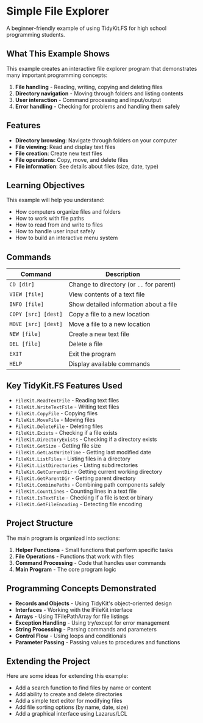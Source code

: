 # Simple File Explorer

A beginner-friendly example of using TidyKit.FS for high school programming students.

## What This Example Shows

This example creates an interactive file explorer program that demonstrates many important programming concepts:

1. **File handling** - Reading, writing, copying and deleting files
2. **Directory navigation** - Moving through folders and listing contents  
3. **User interaction** - Command processing and input/output
4. **Error handling** - Checking for problems and handling them safely

## Features

- **Directory browsing**: Navigate through folders on your computer
- **File viewing**: Read and display text files
- **File creation**: Create new text files
- **File operations**: Copy, move, and delete files
- **File information**: See details about files (size, date, type)

## Learning Objectives

This example will help you understand:

- How computers organize files and folders
- How to work with file paths
- How to read from and write to files
- How to handle user input safely
- How to build an interactive menu system

## Commands

| Command | Description |
|---------|-------------|
| `CD [dir]` | Change to directory (or `..` for parent) |
| `VIEW [file]` | View contents of a text file |
| `INFO [file]` | Show detailed information about a file |
| `COPY [src] [dest]` | Copy a file to a new location |
| `MOVE [src] [dest]` | Move a file to a new location |
| `NEW [file]` | Create a new text file |
| `DEL [file]` | Delete a file |
| `EXIT` | Exit the program |
| `HELP` | Display available commands |

## Key TidyKit.FS Features Used

- `FileKit.ReadTextFile` - Reading text files
- `FileKit.WriteTextFile` - Writing text files
- `FileKit.CopyFile` - Copying files
- `FileKit.MoveFile` - Moving files
- `FileKit.DeleteFile` - Deleting files
- `FileKit.Exists` - Checking if a file exists
- `FileKit.DirectoryExists` - Checking if a directory exists
- `FileKit.GetSize` - Getting file size
- `FileKit.GetLastWriteTime` - Getting last modified date
- `FileKit.ListFiles` - Listing files in a directory
- `FileKit.ListDirectories` - Listing subdirectories
- `FileKit.GetCurrentDir` - Getting current working directory
- `FileKit.GetParentDir` - Getting parent directory
- `FileKit.CombinePaths` - Combining path components safely
- `FileKit.CountLines` - Counting lines in a text file
- `FileKit.IsTextFile` - Checking if a file is text or binary
- `FileKit.GetFileEncoding` - Detecting file encoding

## Project Structure

The main program is organized into sections:

1. **Helper Functions** - Small functions that perform specific tasks
2. **File Operations** - Functions that work with files
3. **Command Processing** - Code that handles user commands
4. **Main Program** - The core program logic

## Programming Concepts Demonstrated

- **Records and Objects** - Using TidyKit's object-oriented design
- **Interfaces** - Working with the IFileKit interface
- **Arrays** - Using TFilePathArray for file listings
- **Exception Handling** - Using try/except for error management
- **String Processing** - Parsing commands and parameters
- **Control Flow** - Using loops and conditionals
- **Parameter Passing** - Passing values to procedures and functions

## Extending the Project

Here are some ideas for extending this example:
- Add a search function to find files by name or content
- Add ability to create and delete directories
- Add a simple text editor for modifying files
- Add file sorting options (by name, date, size)
- Add a graphical interface using Lazarus/LCL
